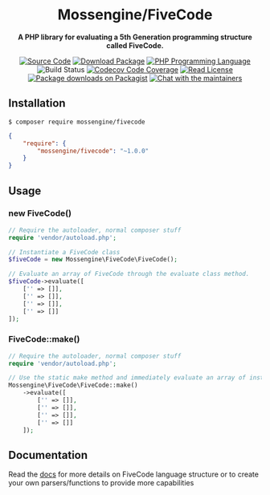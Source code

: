 <h1 align="center">Mossengine/FiveCode</h1>

<p align="center">
    <strong>A PHP library for evaluating a 5th Generation programming structure called FiveCode.</strong>
</p>

<p align="center">
    <a href="https://github.com/mossengine/fivecode"><img src="https://badgen.net/packagist/name/Mossengine/FiveCode" alt="Source Code"></a>
    <a href="https://packagist.org/packages/mossengine/fivecode"><img src="https://badgen.net/packagist/v/Mossengine/FiveCode" alt="Download Package"></a>
    <a href="https://php.net"><img src="https://badgen.net/packagist/php/Mossengine/FiveCode" alt="PHP Programming Language"></a>
    <img src="https://badgen.net/circleci/github/Mossengine/FiveCode/master?icon=circleci" alt="Build Status">
    <a href="https://codecov.io/github/mossengine/fivecode"><img src="https://badgen.net/codecov/c/github/Mossengine/FiveCode/master?icon=codecov" alt="Codecov Code Coverage"></a>
    <a href="https://github.com/mossengine/fivecode/blob/master/LICENSE"><img src="https://badgen.net/packagist/license/Mossengine/FiveCode" alt="Read License"></a>
    <a href="https://packagist.org/packages/mossengine/fivecode/stats"><img src="https://badgen.net/packagist/dt/Mossengine/FiveCode" alt="Package downloads on Packagist"></a>
    <a href="https://phpc.chat/channel/brenmoss"><img src="https://badgen.net/badge/phpc.chat/brenmoss/blue" alt="Chat with the maintainers"></a>
</p>


## Installation

```
$ composer require mossengine/fivecode
```

```json
{
    "require": {
        "mossengine/fivecode": "~1.0.0"
    }
}
```

## Usage

### new FiveCode()
```php
// Require the autoloader, normal composer stuff
require 'vendor/autoload.php';

// Instantiate a FiveCode class
$fiveCode = new Mossengine\FiveCode\FiveCode();

// Evaluate an array of FiveCode through the evaluate class method.
$fiveCode->evaluate([
    ['' => []],
    ['' => []],
    ['' => []],
    ['' => []]
]);
```

### FiveCode::make()
```php
// Require the autoloader, normal composer stuff
require 'vendor/autoload.php';

// Use the static make method and immediately evaluate an array of instructions
Mossengine\FiveCode\FiveCode::make()
    ->evaluate([
        ['' => []],
        ['' => []],
        ['' => []],
        ['' => []]
    ]);
```

## Documentation
Read the <a href="/docs/index.md">docs</a> for more details on FiveCode language structure or to create your own parsers/functions to provide more capabilities
